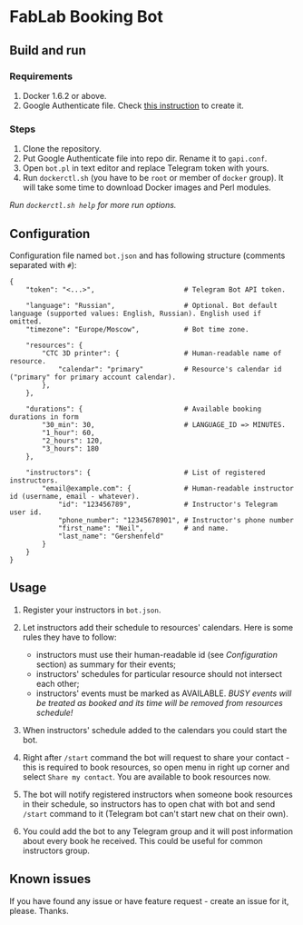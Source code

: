 # FabLab Booking Bot

## Build and run

### Requirements

1. Docker 1.6.2 or above.
1. Google Authenticate file. Check [this instruction](https://bitbucket.org/serikov/google-apis-perl) to create it.

### Steps

1. Clone the repository.
1. Put Google Authenticate file into repo dir. Rename it to `gapi.conf`.
1. Open `bot.pl` in text editor and replace Telegram token with yours.
1. Run `dockerctl.sh` (you have to be `root` or member of `docker` group). It will take some time to download Docker images and Perl modules.

_Run `dockerctl.sh help` for more run options._

## Configuration

Configuration file named `bot.json` and has following structure (comments separated with `#`):

```
{
	"token": "<...>",                      # Telegram Bot API token.

	"language": "Russian",                 # Optional. Bot default language (supported values: English, Russian). English used if omitted.
	"timezone": "Europe/Moscow",           # Bot time zone.

	"resources": {
		"CTC 3D printer": {                # Human-readable name of resource.
			"calendar": "primary"          # Resource's calendar id ("primary" for primary account calendar).
		},
	},

	"durations": {                         # Available booking durations in form
		"30_min": 30,                      # LANGUAGE_ID => MINUTES.
		"1_hour": 60,
		"2_hours": 120,
		"3_hours": 180
	},

	"instructors": {                       # List of registered instructors.
		"email@example.com": {             # Human-readable instructor id (username, email - whatever).
			"id": "123456789",             # Instructor's Telegram user id.
			"phone_number": "12345678901", # Instructor's phone number
			"first_name": "Neil",          # and name.
			"last_name": "Gershenfeld"
		}
	}
}
```

## Usage

1. Register your instructors in `bot.json`.
2. Let instructors add their schedule to resources' calendars. Here is some rules they have to follow:

    - instructors must use their human-readable id (see *Configuration* section) as summary for their events;
    - instructors' schedules for particular resource should not intersect each other;
    - instructors' events must be marked as AVAILABLE. *BUSY events will be treated as booked and its time will be removed from resources schedule!*

3. When instructors' schedule added to the calendars you could start the bot.

4. Right after `/start` command the bot will request to share your contact - this is required to book resources, so open menu in right up corner and select `Share my contact`. You are available to book resources now.

5. The bot will notify registered instructors when someone book resources in their schedule, so instructors has to open chat with bot and send `/start` command to it (Telegram bot can't start new chat on their own).

6. You could add the bot to any Telegram group and it will post information about every book he received. This could be useful for common instructors group.

## Known issues

If you have found any issue or have feature request - create an issue for it, please. Thanks.
